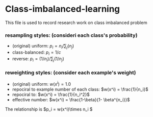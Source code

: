 # Class-imbalanced-learning
This file is used to record research work on class imbalanced problem


### resampling styles: (consideri each class's probability)
+ (original) uniform: $p_i = n_i / \sum_j(n_j)$
+ class-balanced: $p_i = 1/c$
+ reverse: $p_i = (1/n_i) / \sum_j (1/n_j)$



### reweighting styles: (consider each example's weight)
+ (original) uniform: $w(x^i) = 1.0$  
+ repociral to example number of each class: $w(x^i) = \frac{1}{n_i}$
+ repociral to: $w(x^i) = \frac{1}{n_i^2}$
+ effective number: $w(x^i) = \frac{1-\beta}{1- \beta^{n_i}}$


The relationship is $p_i = w(x^i)\times n_i $
